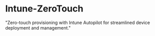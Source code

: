 # Intune-ZeroTouch
"Zero-touch provisioning with Intune Autopilot for streamlined device deployment and management."
